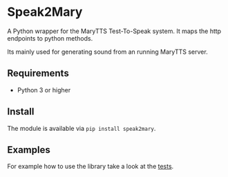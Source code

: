 # Speak2Mary

A Python wrapper for the MaryTTS Test-To-Speak system. It maps the http endpoints to python methods.

Its mainly used for generating sound from an running MaryTTS server.

## Requirements

* Python 3 or higher

## Install

The module is available via `pip install speak2mary`.

## Examples

For example how to use the library take a look at the [tests](https://github.com/Poeschl/speak2mary/blob/master/tests/test_marytts.py).
